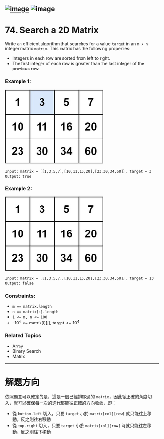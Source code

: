 [![image](https://img.shields.io/badge/Leetcode-Link-blue?logo=leetcode)](https://leetcode.com/problems/search-a-2d-matrix/)
![image](https://img.shields.io/badge/Difficulty-Medium-yellow)
---

# 74. Search a 2D Matrix

Write an efficient algorithm that searches for a value `target` in an `m x n` integer matrix `matrix`. This matrix has the following properties:

- Integers in each row are sorted from left to right.
- The first integer of each row is greater than the last integer of the previous row.

### Example 1:

![image](./image/mat.jpeg)

```
Input: matrix = [[1,3,5,7],[10,11,16,20],[23,30,34,60]], target = 3
Output: true
```

### Example 2:

![image](./image/mat2.jpeg)

```
Input: matrix = [[1,3,5,7],[10,11,16,20],[23,30,34,60]], target = 13
Output: false
```

### Constraints:

- `m == matrix.length`
- `n == matrix[i].length`
- `1 <= m, n <= 100`
- -$10^4$ <= matrix[i][j], target <= $10^4$

### Related Topics

- Array
- Binary Search
- Matrix
  
---

# 解題方向

依照題意可以確定的是，這是一個已經排序過的 `matrix`，因此從正確的角度切入，就可以確保每一次的迭代都能往正確的方向收斂，即：

- 從 `bottom-left` 切入，只要 `target` 小於 `matrix[col][row]` 就只能往上移動，反之則往右移動
- 從 `top-right` 切入，只要 `target` 小於 `matrix[col][row]` 時就只能往左移動，反之則往下移動

